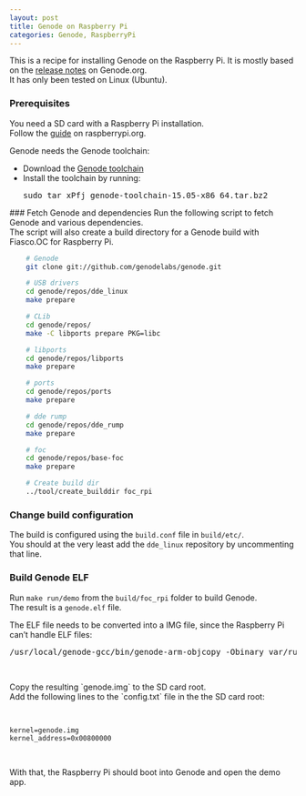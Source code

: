 ```yaml
---
layout: post
title: Genode on Raspberry Pi
categories: Genode, RaspberryPi
---
```

This is a recipe for installing Genode on the Raspberry Pi.
[](<!--more-->)
It is mostly based on the <a href='http://genode.org/documentation/release-notes/13.11#Raspberry_Pi'>release notes</a> on Genode.org.
<br>
It has only been tested on Linux (Ubuntu).

### Prerequisites
You need a SD card with a Raspberry Pi installation.<br>
Follow the <a href='https://www.raspberrypi.org/documentation/installation/installing-images/README.md'>guide</a> on raspberrypi.org.
<p>
Genode needs the Genode toolchain:

<ul>
	<li>Download the <a href='http://sourceforge.net/projects/genode/files/genode-toolchain/15.05/genode-toolchain-15.05-x86_64.tar.bz2/download'>Genode toolchain</a></li>
	<li>Install the toolchain by running:<br>
		<pre>sudo tar xPfj genode-toolchain-15.05-x86_64.tar.bz2</pre>
	</li>
</ul>
### Fetch Genode and dependencies
Run the following script to fetch Genode and various dependencies.<br>
The script will also create a build directory for a Genode build with Fiasco.OC for Raspberry Pi.

```bash
	# Genode
	git clone git://github.com/genodelabs/genode.git

	# USB drivers
	cd genode/repos/dde_linux
	make prepare

	# CLib
	cd genode/repos/
	make -C libports prepare PKG=libc

	# libports
	cd genode/repos/libports
	make prepare

	# ports
	cd genode/repos/ports
	make prepare

	# dde rump
	cd genode/repos/dde_rump
	make prepare

	# foc
	cd genode/repos/base-foc
	make prepare

	# Create build dir
	../tool/create_builddir foc_rpi

```

### Change build configuration
The build is configured using the <code>build.conf</code> file in <code>build/etc/</code>. <br>
You should at the very least add the <code>dde_linux</code> repository by uncommenting that line.

### Build Genode ELF
Run <code>make run/demo</code> from the <code>build/foc_rpi</code> folder to build  Genode.<br>
The result is a <code>genode.elf</code> file.
<p>
The ELF file needs to be converted into a IMG file, since the Raspberry Pi can’t handle ELF files:
</p>

<pre>/usr/local/genode-gcc/bin/genode-arm-objcopy -Obinary var/run/demo/image.elf genode.img</pre>
<br>
<p>
Copy the resulting `genode.img` to the SD card root.<br>
Add the following lines to the `config.txt` file in the the SD card root:
</p>
<pre>

	kernel=genode.img
	kernel_address=0x00800000

</pre>
<p>
With that, the Raspberry Pi should boot into Genode and open the demo app.
</p>